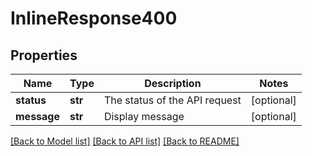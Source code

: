 # InlineResponse400

## Properties
Name | Type | Description | Notes
------------ | ------------- | ------------- | -------------
**status** | **str** | The status of the API request | [optional] 
**message** | **str** | Display message | [optional] 

[[Back to Model list]](../README.md#documentation-for-models) [[Back to API list]](../README.md#documentation-for-api-endpoints) [[Back to README]](../README.md)



